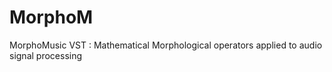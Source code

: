 # MorphoM
MorphoMusic VST : Mathematical Morphological operators applied to audio signal processing

